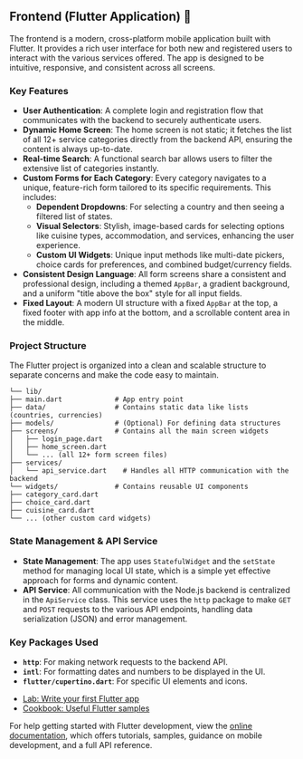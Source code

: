 ##  Frontend (Flutter Application) 📱

The frontend is a modern, cross-platform mobile application built with Flutter. It provides a rich user interface for both new and registered users to interact with the various services offered. The app is designed to be intuitive, responsive, and consistent across all screens.

### Key Features

* **User Authentication**: A complete login and registration flow that communicates with the backend to securely authenticate users.
* **Dynamic Home Screen**: The home screen is not static; it fetches the list of all 12+ service categories directly from the backend API, ensuring the content is always up-to-date.
* **Real-time Search**: A functional search bar allows users to filter the extensive list of categories instantly.
* **Custom Forms for Each Category**: Every category navigates to a unique, feature-rich form tailored to its specific requirements. This includes:
    * **Dependent Dropdowns**: For selecting a country and then seeing a filtered list of states.
    * **Visual Selectors**: Stylish, image-based cards for selecting options like cuisine types, accommodation, and services, enhancing the user experience.
    * **Custom UI Widgets**: Unique input methods like multi-date pickers, choice cards for preferences, and combined budget/currency fields.
* **Consistent Design Language**: All form screens share a consistent and professional design, including a themed `AppBar`, a gradient background, and a uniform "title above the box" style for all input fields.
* **Fixed Layout**: A modern UI structure with a fixed `AppBar` at the top, a fixed footer with app info at the bottom, and a scrollable content area in the middle.

### Project Structure

The Flutter project is organized into a clean and scalable structure to separate concerns and make the code easy to maintain.

```frontend_app/
└── lib/
├── main.dart             # App entry point
├── data/                 # Contains static data like lists (countries, currencies)
├── models/               # (Optional) For defining data structures
├── screens/              # Contains all the main screen widgets
│   ├── login_page.dart
│   ├── home_screen.dart
│   └── ... (all 12+ form screen files)
├── services/
│   └── api_service.dart    # Handles all HTTP communication with the backend
└── widgets/              # Contains reusable UI components
├── category_card.dart
├── choice_card.dart
├── cuisine_card.dart
└── ... (other custom card widgets)
````

### State Management & API Service

* **State Management**: The app uses `StatefulWidget` and the `setState` method for managing local UI state, which is a simple yet effective approach for forms and dynamic content.
* **API Service**: All communication with the Node.js backend is centralized in the `ApiService` class. This service uses the `http` package to make `GET` and `POST` requests to the various API endpoints, handling data serialization (JSON) and error management.

### Key Packages Used

* **`http`**: For making network requests to the backend API.
* **`intl`**: For formatting dates and numbers to be displayed in the UI.
* **`flutter/cupertino.dart`**: For specific UI elements and icons.

- [Lab: Write your first Flutter app](https://docs.flutter.dev/get-started/codelab)
- [Cookbook: Useful Flutter samples](https://docs.flutter.dev/cookbook)

For help getting started with Flutter development, view the
[online documentation](https://docs.flutter.dev/), which offers tutorials,
samples, guidance on mobile development, and a full API reference.
